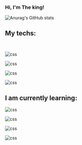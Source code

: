 ### Hi, I'm The king!

![Anurag's GitHub stats](https://github-readme-stats.vercel.app/api?username=TheKing0101&show_icons=true&theme=radical)

## My techs:

<div style="display: inline_block"><br/>

<img align="center" alt="css" src="https://img.shields.io/badge/C%23-239120?style=for-the-badge&logo=c-sharp&logoColor=white"/><br/>

<img align="center" alt="css" src="https://img.shields.io/badge/Microsoft_SQL_Server-CC2927?style=for-the-badge&logo=microsoft-sql-server&logoColor=white"/><br/>

<img align="center" alt="css" src="https://img.shields.io/badge/Bootstrap-563D7C?style=for-the-badge&logo=bootstrap&logoColor=white"/><br/>

<img align="center" alt="css" src="https://img.shields.io/badge/.NET-5C2D91?style=for-the-badge&logo=.net&logoColor=white"/>

## I am currently learning:

 <img align="center" alt="css" src="https://img.shields.io/badge/C%2B%2B-00599C?style=for-the-badge&logo=c%2B%2B&logoColor=white"/><br/>
 

<img align="center" alt="css" src="https://img.shields.io/badge/Unity-100000?style=for-the-badge&logo=unity&logoColor=white"/><br/>

<img align="center" alt="css" src="https://img.shields.io/badge/Kotlin-0095D5?&style=for-the-badge&logo=kotlin&logoColor=white"/><br/>

<img align="center" alt="css" src="https://img.shields.io/badge/Java-ED8B00?style=for-the-badge&logo=openjdk&logoColor=white"/><br/>
